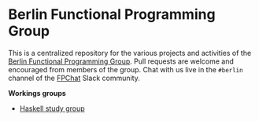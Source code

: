 # Berlin Functional Programming Group

This is a centralized repository for the various projects and activities of the [Berlin Functional Programming Group](https://www.meetup.com/Berlin-Functional-Programming-Group/). Pull requests are welcome and encouraged from members of the group. Chat with us live in the `#berlin` channel of the [FPChat](https://fpchat.com) Slack community.

**Workings groups**

- [Haskell study group](https://github.com/sjsyrek/berlin-functional-programming-group/tree/master/haskell-study-group)
